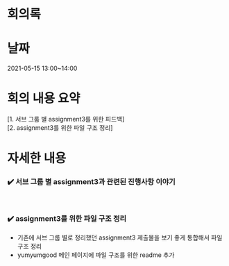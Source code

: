# 회의록

# 날짜

2021-05-15 13:00~14:00

# 회의 내용 요약

[1. 서브 그룹 별 assignment3를 위한 피드백]  <br/>
[2. assignment3를 위한 파일 구조 정리] <br/>


# 자세한 내용

### ✔️  서브 그룹 별 assignment3과 관련된 진행사항 이야기

<br/>

### ✔️  assignment3를 위한 파일 구조 정리

+ 기존에 서브 그룹 별로 정리했던 assignment3 제출물을 보기 좋게 통합해서 파일 구조 정리<br/>
+ yumyumgood 메인 페이지에 파일 구조를 위한 readme 추가

